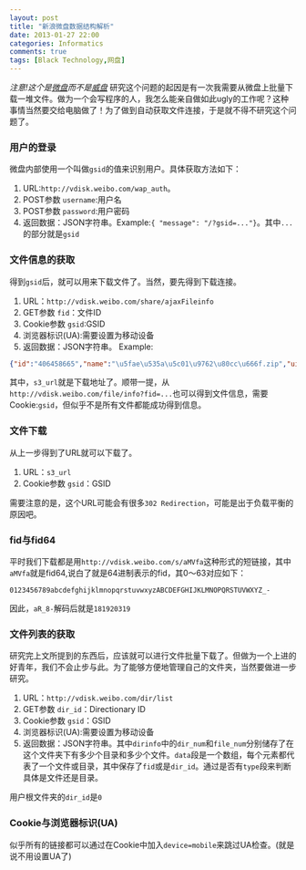 ```yaml
---
layout: post
title: "新浪微盘数据结构解析"
date: 2013-01-27 22:00
categories: Informatics
comments: true
tags: [Black Technology,网盘]
---
```

*注意!这个是[微盘](http://vdisk.weibo.com)而不是[威盘](http://www.vdisk.cn)*
研究这个问题的起因是有一次我需要从微盘上批量下载一堆文件。做为一个会写程序的人，我怎么能亲自做如此ugly的工作呢？这种事情当然要交给电脑做了！为了做到自动获取文件连接，于是就不得不研究这个问题了。
<!-- more -->
### 用户的登录
微盘内部使用一个叫做`gsid`的值来识别用户。具体获取方法如下：

1. URL:`http://vdisk.weibo.com/wap_auth`。
2. POST参数 `username`:用户名
3. POST参数 `password`:用户密码
4. 返回数据：JSON字符串。Example:`{ "message": "/?gsid=..."}`。其中`...`的部分就是`gsid`

### 文件信息的获取
得到`gsid`后，就可以用来下载文件了。当然，要先得到下载连接。

1. URL：`http://vdisk.weibo.com/share/ajaxFileinfo`
2. GET参数 `fid`：文件ID
3. Cookie参数 `gsid`:GSID
4. 浏览器标识(UA):需要设置为移动设备
5. 返回数据：JSON字符串。	Example:

```json
{"id":"406458665","name":"\u5fae\u535a\u5c01\u9762\u80cc\u666f.zip","uid":"60999569","dir_id":"0","ctime":"1358820088","ltime":"1358820088","dtime":"0","size":"1662111","is_locked":"0","type":"application\/x-zip","md5":"9e8eec4a5d2d3ac5be41bb9f34dc3e40","sha1":"6e59853b198e3eae818d5b0756f47c34d4eae6df","w":"0","h":"0","hid":"0","status":"1","app_key":"139204333","source":"2","ip":"0","rev_id":"140316098","share_status":"0","share":-1,"s3_url":"http:\/\/file.data.vdisk.me\/61099569\/6e59853b198e3eae818d5b0756f47c34d4eae6df?ip=1358945643,10.75.7.27&ssig=o9x4sQ9tz6&Expires=1358944443&KID=sae,l30zoo1wmz&fn=%E5%BE%AE%E5%8D%9A%E5%B0%81%E9%9D%A2%E8%83%8C%E6%99%AF.zip","url":"http:\/\/vdisk.weibo.com\/s\/oex4F","byte":"1662111","length":"1662111"}
```

其中，`s3_url`就是下载地址了。顺带一提，从`http://vdisk.weibo.com/file/info?fid=...`也可以得到文件信息，需要Cookie:`gsid`，但似乎不是所有文件都能成功得到信息。
### 文件下载
从上一步得到了URL就可以下载了。

1. URL：`s3_url`
2. Cookie参数 `gsid`：GSID

需要注意的是，这个URL可能会有很多`302 Redirection`，可能是出于负载平衡的原因吧。
### fid与fid64
平时我们下载都是用`http://vdisk.weibo.com/s/aMVfa`这种形式的短链接，其中`aMVfa`就是fid64,说白了就是64进制表示的fid，其0～63对应如下：

    0123456789abcdefghijklmnopqrstuvwxyzABCDEFGHIJKLMNOPQRSTUVWXYZ_-

因此，`aR_8-`解码后就是`181920319`
### 文件列表的获取
研究完上文所提到的东西后，应该就可以进行文件批量下载了。但做为一个上进的好青年，我们不会止步与此。为了能够方便地管理自己的文件夹，当然要做进一步研究。

1. URL：`http://vdisk.weibo.com/dir/list`
2. GET参数 `dir_id`：Directionary ID
3. Cookie参数 `gsid`：GSID
4. 浏览器标识(UA):需要设置为移动设备
5. 返回数据：JSON字符串。其中`dirinfo`中的`dir_num`和`file_num`分别储存了在这个文件夹下有多少个目录和多少个文件。`data`段是一个数组，每个元素都代表了一个文件或目录，其中保存了`fid`或是`dir_id`。通过是否有`type`段来判断具体是文件还是目录。

用户根文件夹的`dir_id`是`0`
### Cookie与浏览器标识(UA)
似乎所有的链接都可以通过在Cookie中加入`device=mobile`来跳过UA检查。(就是说不用设置UA了)
